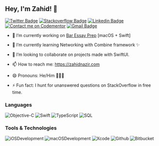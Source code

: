 
## Hey, I'm Zahid! 👋


[![Twitter Badge](https://img.shields.io/badge/-@zahid__nazir14-1ca0f1?style=flat-square&labelColor=1ca0f1&logo=twitter&logoColor=white&link=https://twitter.com/zahid_nazir14)](https://twitter.com/zahid_nazir14) [![Stackoverflow Badge](https://img.shields.io/badge/-zahidnazir-f48024?style=flat-square&labelColor=f48024&logo=stackoverflow&logoColor=white&link=https://stackoverflow.com/users/7766587/zahid-nazir)](https://stackoverflow.com/users/7766587/zahid-nazir) [![Linkedin Badge](https://img.shields.io/badge/-zahidnazir-blue?style=flat-square&logo=Linkedin&logoColor=white&link=https://www.linkedin.com/in/zahid-nazir-25943a69/)](https://www.linkedin.com/in/zahid-nazir-25943a69/)[![Contact me on Codementor](https://www.codementor.io/m-badges/zahidnazir14/book-session.svg)](https://www.codementor.io/@zahidnazir14?refer=badge) [![Gmail Badge](https://img.shields.io/badge/-zahidnazir14@gmail.com-c14438?style=flat-square&logo=Gmail&logoColor=white&link=mailto:zahidnazir14@gmail.com)](mailto:zahidnazir14@gmail.com)

* 🔭  I’m currently working on [Bar Essay Prep](https://www.baressayprep.com/) [macOS + Swift]

* 🌱  I’m currently learning Networking with Combine framework ✨

* 👯  I’m looking to collaborate on projects made with SwiftUI.

<!-- * 💬  Ask me about abstractions, Relational DBs, TypeScript, Django and ofc Special Relativity. -->

* 📫  How to reach me: https://zahidnazir.com

* 😄  Pronouns: He/Him 🙍🏻‍♂️

* ⚡  Fun fact: I hunt for unanswered questions on StackOverflow in free time.


### Languages

![Objective-C](https://img.shields.io/badge/-Objective--C-000?&logo=c%2b%2b&logoColor=00599C)
![Swift](https://img.shields.io/badge/-Swift-000?&logo=Swift)
![TypeScript](https://img.shields.io/badge/-Apple%20Script-000?&logo=Apple)
![SQL](https://img.shields.io/badge/-SQL-000?&logo=MySQL)

### Tools & Technologies

![iOSDevelopment](https://img.shields.io/badge/-iOS%20Development-000)
![macOSDevelopment](https://img.shields.io/badge/-macOS%20Development-000?&logo=AppStore)
![Xcode](https://img.shields.io/badge/-Xcode-000?&logo=Xcode&logoColor=#1C96C4)
![Github](https://img.shields.io/badge/-Github-000?&logo=GitHub)
![Bitbucket](https://img.shields.io/badge/-Bitbucket-000?&logo=Bitbucket)

